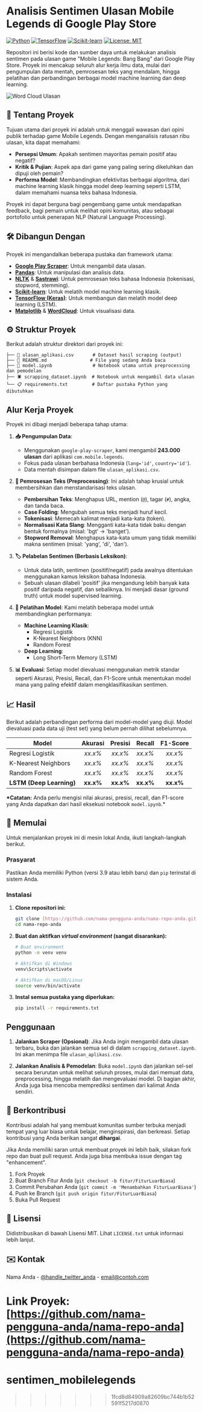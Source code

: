 
# Analisis Sentimen Ulasan Mobile Legends di Google Play Store

[![Python](https://img.shields.io/badge/Python-3.9%2B-blue.svg)](https://www.python.org/downloads/)
[![TensorFlow](https://img.shields.io/badge/TensorFlow-2.10-orange.svg)](https://www.tensorflow.org/)
[![Scikit-learn](https://img.shields.io/badge/Scikit--learn-1.6-blueviolet.svg)](https://scikit-learn.org/)
[![License: MIT](https://img.shields.io/badge/License-MIT-yellow.svg)](https://opensource.org/licenses/MIT)

Repositori ini berisi kode dan sumber daya untuk melakukan analisis sentimen pada ulasan game "Mobile Legends: Bang Bang" dari Google Play Store. Proyek ini mencakup seluruh alur kerja ilmu data, mulai dari pengumpulan data mentah, pemrosesan teks yang mendalam, hingga pelatihan dan perbandingan berbagai model machine learning dan deep learning.

![Word Cloud Ulasan](/foto.png)

## 📜 Tentang Proyek

Tujuan utama dari proyek ini adalah untuk menggali wawasan dari opini publik terhadap game Mobile Legends. Dengan menganalisis ratusan ribu ulasan, kita dapat memahami:

- **Persepsi Umum**: Apakah sentimen mayoritas pemain positif atau negatif?
- **Kritik & Pujian**: Aspek apa dari game yang paling sering dikeluhkan dan dipuji oleh pemain?
- **Performa Model**: Membandingkan efektivitas berbagai algoritma, dari machine learning klasik hingga model deep learning seperti LSTM, dalam memahami nuansa teks bahasa Indonesia.

Proyek ini dapat berguna bagi pengembang game untuk mendapatkan feedback, bagi pemain untuk melihat opini komunitas, atau sebagai portofolio untuk penerapan NLP (Natural Language Processing).

## 🛠️ Dibangun Dengan

Proyek ini mengandalkan beberapa pustaka dan framework utama:

- [**Google Play Scraper**](https://pypi.org/project/google-play-scraper/): Untuk mengambil data ulasan.
- [**Pandas**](https://pandas.pydata.org/): Untuk manipulasi dan analisis data.
- [**NLTK**](https://www.nltk.org/) & [**Sastrawi**](https://pypi.org/project/Sastrawi/): Untuk pemrosesan teks bahasa Indonesia (tokenisasi, stopword, stemming).
- [**Scikit-learn**](https://scikit-learn.org/): Untuk melatih model machine learning klasik.
- [**TensorFlow (Keras)**](https://www.tensorflow.org/): Untuk membangun dan melatih model deep learning (LSTM).
- [**Matplotlib**](https://matplotlib.org/) & [**WordCloud**](https://pypi.org/project/wordcloud/): Untuk visualisasi data.

## ⚙️ Struktur Proyek

Berikut adalah struktur direktori dari proyek ini:

```plaintext
├── 📄 ulasan_aplikasi.csv       # Dataset hasil scraping (output)
├── 📜 README.md                # File yang sedang Anda baca
├── 🐍 model.ipynb               # Notebook utama untuk preprocessing dan pemodelan
├── 🕷️ scrapping_dataset.ipynb  # Notebook untuk mengambil data ulasan
└── 📋 requirements.txt         # Daftar pustaka Python yang dibutuhkan
```

## Alur Kerja Proyek

Proyek ini dibagi menjadi beberapa tahap utama:

1.  **📥 Pengumpulan Data**:

    - Menggunakan `google-play-scraper`, kami mengambil **243.000 ulasan** dari aplikasi `com.mobile.legends`.
    - Fokus pada ulasan berbahasa Indonesia (`lang='id'`, `country='id'`).
    - Data mentah disimpan dalam file `ulasan_aplikasi.csv`.

2.  **🧹 Pemrosesan Teks (Preprocessing)**:
    Ini adalah tahap krusial untuk membersihkan dan menstandarisasi teks ulasan.

    - **Pembersihan Teks**: Menghapus URL, mention (`@`), tagar (`#`), angka, dan tanda baca.
    - **Case Folding**: Mengubah semua teks menjadi huruf kecil.
    - **Tokenisasi**: Memecah kalimat menjadi kata-kata (token).
    - **Normalisasi Kata Slang**: Mengganti kata-kata tidak baku dengan bentuk formalnya (misal: 'bgt' -> 'banget').
    - **Stopword Removal**: Menghapus kata-kata umum yang tidak memiliki makna sentimen (misal: 'yang', 'di', 'dan').

3.  **🏷️ Pelabelan Sentimen (Berbasis Leksikon)**:

    - Untuk data latih, sentimen (positif/negatif) pada awalnya ditentukan menggunakan kamus leksikon bahasa Indonesia.
    - Sebuah ulasan dilabeli 'positif' jika mengandung lebih banyak kata positif daripada negatif, dan sebaliknya. Ini menjadi dasar (ground truth) untuk model supervised learning.

4.  **🤖 Pelatihan Model**:
    Kami melatih beberapa model untuk membandingkan performanya:

    - **Machine Learning Klasik**:
      - Regresi Logistik
      - K-Nearest Neighbors (KNN)
      - Random Forest
    - **Deep Learning**:
      - Long Short-Term Memory (LSTM)

5.  **📊 Evaluasi**:
    Setiap model dievaluasi menggunakan metrik standar seperti Akurasi, Presisi, Recall, dan F1-Score untuk menentukan model mana yang paling efektif dalam mengklasifikasikan sentimen.

## 📈 Hasil

Berikut adalah perbandingan performa dari model-model yang diuji. Model dievaluasi pada data uji (test set) yang belum pernah dilihat sebelumnya.

| Model                    |  Akurasi  |  Presisi  |  Recall   | F1-Score  |
| ------------------------ | :-------: | :-------: | :-------: | :-------: |
| Regresi Logistik         |  _xx.x%_  |  _xx.x%_  |  _xx.x%_  |  _xx.x%_  |
| K-Nearest Neighbors      |  _xx.x%_  |  _xx.x%_  |  _xx.x%_  |  _xx.x%_  |
| Random Forest            |  _xx.x%_  |  _xx.x%_  |  _xx.x%_  |  _xx.x%_  |
| **LSTM (Deep Learning)** | **xx.x%** | **xx.x%** | **xx.x%** | **xx.x%** |

**\*Catatan:** Anda perlu mengisi nilai akurasi, presisi, recall, dan F1-score yang Anda dapatkan dari hasil eksekusi notebook `model.ipynb`.\*

## 🚀 Memulai

Untuk menjalankan proyek ini di mesin lokal Anda, ikuti langkah-langkah berikut.

### Prasyarat

Pastikan Anda memiliki Python (versi 3.9 atau lebih baru) dan `pip` terinstal di sistem Anda.

### Instalasi

1.  **Clone repositori ini:**

    ```sh
    git clone [https://github.com/nama-pengguna-anda/nama-repo-anda.git](https://github.com/nama-pengguna-anda/nama-repo-anda.git)
    cd nama-repo-anda
    ```

2.  **Buat dan aktifkan _virtual environment_ (sangat disarankan):**

    ```sh
    # Buat environment
    python -m venv venv

    # Aktifkan di Windows
    venv\Scripts\activate

    # Aktifkan di macOS/Linux
    source venv/bin/activate
    ```

3.  **Instal semua pustaka yang diperlukan:**
    ```sh
    pip install -r requirements.txt
    ```

## Penggunaan

1.  **Jalankan Scraper (Opsional)**:
    Jika Anda ingin mengambil data ulasan terbaru, buka dan jalankan semua sel di dalam `scrapping_dataset.ipynb`. Ini akan menimpa file `ulasan_aplikasi.csv`.

2.  **Jalankan Analisis & Pemodelan**:
    Buka `model.ipynb` dan jalankan sel-sel secara berurutan untuk melihat seluruh proses, mulai dari memuat data, preprocessing, hingga melatih dan mengevaluasi model. Di bagian akhir, Anda juga bisa mencoba memprediksi sentimen dari kalimat Anda sendiri.

## 🤝 Berkontribusi

Kontribusi adalah hal yang membuat komunitas sumber terbuka menjadi tempat yang luar biasa untuk belajar, menginspirasi, dan berkreasi. Setiap kontribusi yang Anda berikan sangat **dihargai**.

Jika Anda memiliki saran untuk membuat proyek ini lebih baik, silakan fork repo dan buat pull request. Anda juga bisa membuka issue dengan tag "enhancement".

1.  Fork Proyek
2.  Buat Branch Fitur Anda (`git checkout -b fitur/FiturLuarBiasa`)
3.  Commit Perubahan Anda (`git commit -m 'Menambahkan FiturLuarBiasa'`)
4.  Push ke Branch (`git push origin fitur/FiturLuarBiasa`)
5.  Buka Pull Request

## 📄 Lisensi

Didistribusikan di bawah Lisensi MIT. Lihat `LICENSE.txt` untuk informasi lebih lanjut.

## ✉️ Kontak

Nama Anda - [@handle_twitter_anda](https://twitter.com/handle_twitter_anda) - email@contoh.com

Link Proyek: [https://github.com/nama-pengguna-anda/nama-repo-anda](https://github.com/nama-pengguna-anda/nama-repo-anda)
=======
# sentimen_mobilelegends
>>>>>>> 1fcd8d84909a82609bc744b1b52591f5217d0870
